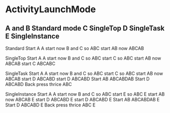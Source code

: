# ActivityLaunchMode
A and B Standard mode
C SingleTop
D SingleTask
E SingleInstance
---------------------
Standard
Start A
A
start now B and C so
ABC
start AB now
ABCAB

SingleTop
Start A
A
start now B and C so
ABC
start  C so
ABC
start AB now
ABCAB
start C
ABCABC

SingleTask
Start A
A
start now B and C so
ABC
start  C so
ABC
start AB now
ABCAB
start D
ABCABD
start D
ABCABD
Start AB
ABCABDAB
Start D
ABCABD
Back press thrice
ABC

SingleInstance
Start A
A
start now B and C so
ABC
start  E so
ABC
E
start AB now
ABCAB
E
start D
ABCABD
E
start D
ABCABD
E
Start AB
ABCABDAB
E
Start D
ABCABD
E
Back press thrice
ABC
E



